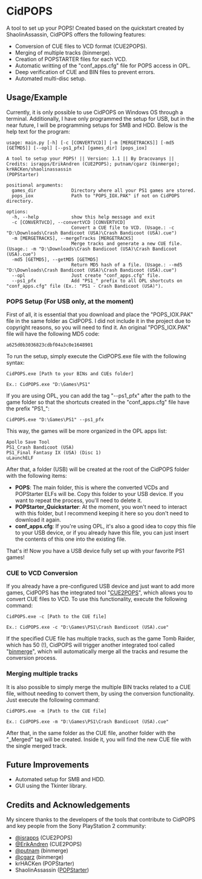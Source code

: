 
# CidPOPS

A tool to set up your POPS! Created based on the quickstart created by ShaolinAssassin, CidPOPS offers the following features:

 - Conversion of CUE files to VCD format (CUE2POPS).
 - Merging of multiple tracks (binmerge).
 - Creation of POPSTARTER files for each VCD.
 - Automatic writting of the "conf_apps.cfg" file for POPS access in OPL.
 - Deep verification of CUE and BIN files to prevent errors.
 - Automated multi-disc setup.

## Usage/Example

Currently, it is only possible to use CidPOPS on Windows OS through a terminal. Additionally, I have only programmed the setup for USB, but in the near future, I will be programming setups for SMB and HDD. Below is the help text for the program:

```
usage: main.py [-h] [-c [CONVERTVCD]] [-m [MERGETRACKS]] [-md5 [GETMD5]] [--opl] [--ps1_pfx] [games_dir] [pops_iox]

A tool to setup your POPS! || Version: 1.1 || By Dracovanys || Credits: israpps/ErikAndren (CUE2POPS); putnam/cgarz (binmerge); krHACKen/shaolinassassin
(POPStarter)

positional arguments:
  games_dir             Directory where all your PS1 games are stored.
  pops_iox              Path to "POPS_IOX.PAK" if not on CidPOPS directory.

options:
  -h, --help            show this help message and exit
  -c [CONVERTVCD], --convertVCD [CONVERTVCD]
                        Convert a CUE file to VCD. (Usage.: -c "D:\Downloads\Crash Bandicoot (USA)\Crash Bandicoot (USA).cue")
  -m [MERGETRACKS], --mergeTracks [MERGETRACKS]
                        Merge tracks and generate a new CUE file. (Usage.: -m "D:\Downloads\Crash Bandicoot (USA)\Crash Bandicoot (USA).cue")
  -md5 [GETMD5], --getMD5 [GETMD5]
                        Return MD5 hash of a file. (Usage.: --md5 "D:\Downloads\Crash Bandicoot (USA)\Crash Bandicoot (USA).cue")
  --opl                 Just create "conf_apps.cfg" file.
  --ps1_pfx             Add "PS1_" prefix to all OPL shortcuts on "conf_apps.cfg" file (Ex.: "PS1 - Crash Bandicoot (USA)").
```

### POPS Setup (For USB only, at the moment)

First of all, it is essential that you download and place the "POPS_IOX.PAK" file in the same folder as CidPOPS. I did not include it in the project due to copyright reasons, so you will need to find it. An original "POPS_IOX.PAK" file will have the following MD5 code:

```
a625d0b3036823cdbf04a3c0e1648901
```

To run the setup, simply execute the CidPOPS.exe file with the following syntax:

```
CidPOPS.exe [Path to your BINs and CUEs folder]

Ex.: CidPOPS.exe "D:\Games\PS1"
```

If you are using OPL, you can add the tag "--ps1_pfx" after the path to the game folder so that the shortcuts created in the "conf_apps.cfg" file have the prefix "PS1_":

```
CidPOPS.exe "D:\Games\PS1" --ps1_pfx
```

This way, the games will be more organized in the OPL apps list:

```
Apollo Save Tool
PS1_Crash Bandicoot (USA)
PS1_Final Fantasy IX (USA) (Disc 1)
uLaunchELF
```

After that, a folder (USB) will be created at the root of the CidPOPS folder with the following items:

 - **POPS**: The main folder, this is where the converted VCDs and POPStarter ELFs will be. Copy this folder to your USB device. If you want to repeat the process, you'll need to delete it.
 - **POPStarter_Quickstarter**: At the moment, you won't need to interact with this folder, but I recommend keeping it here so you don't need to download it again.
 - **conf_apps.cfg**: If you're using OPL, it's also a good idea to copy this file to your USB device, or if you already have this file, you can just insert the contents of this one into the existing file.

That's it! Now you have a USB device fully set up with your favorite PS1 games!

### CUE to VCD Conversion

If you already have a pre-configured USB device and just want to add more games, CidPOPS has the integrated tool "[CUE2POPS](https://github.com/israpps/cue2pops)", which allows you to convert CUE files to VCD. To use this functionality, execute the following command:

```
CidPOPS.exe -c [Path to the CUE file]

Ex.: CidPOPS.exe -c "D:\Games\PS1\Crash Bandicoot (USA).cue"
```

If the specified CUE file has multiple tracks, such as the game Tomb Raider, which has 50 (!), CidPOPS will trigger another integrated tool called "[binmerge](https://github.com/putnam/binmerge)", which will automatically merge all the tracks and resume the conversion process.

### Merging multiple tracks

It is also possible to simply merge the multiple BIN tracks related to a CUE file, without needing to convert them, by using the conversion functionality. Just execute the following command:

```
CidPOPS.exe -m [Path to the CUE file]

Ex.: CidPOPS.exe -m "D:\Games\PS1\Crash Bandicoot (USA).cue"
```

After that, in the same folder as the CUE file, another folder with the "_Merged" tag will be created. Inside it, you will find the new CUE file with the single merged track.

## Future Improvements

 - Automated setup for SMB and HDD.
 - GUI using the Tkinter library.

## Credits and Acknowledgements

My sincere thanks to the developers of the tools that contribute to CidPOPS and key people from the Sony PlayStation 2 community:

- [@israpps](https://github.com/israpps) (CUE2POPS)
- [@ErikAndren](https://github.com/ErikAndren) (CUE2POPS)
- [@putnam](https://github.com/putnam) (binmerge)
- [@cgarz](https://github.com/cgarz) (binmerge)
- krHACKen (POPStarter)
- ShaolinAssassin ([POPStarter](https://bitbucket.org/ShaolinAssassin/popstarter-documentation-stuff/wiki/Home))
